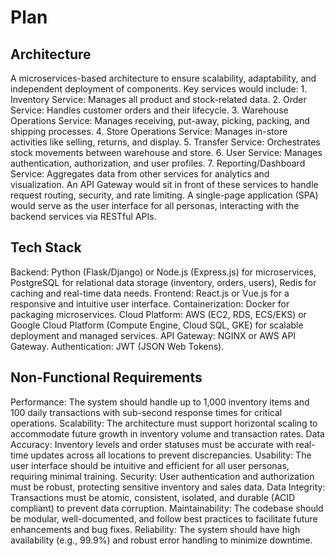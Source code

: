 # Plan

## Architecture
A microservices-based architecture to ensure scalability, adaptability, and independent deployment of components. Key services would include: 1. Inventory Service: Manages all product and stock-related data. 2. Order Service: Handles customer orders and their lifecycle. 3. Warehouse Operations Service: Manages receiving, put-away, picking, packing, and shipping processes. 4. Store Operations Service: Manages in-store activities like selling, returns, and display. 5. Transfer Service: Orchestrates stock movements between warehouse and store. 6. User Service: Manages authentication, authorization, and user profiles. 7. Reporting/Dashboard Service: Aggregates data from other services for analytics and visualization. An API Gateway would sit in front of these services to handle request routing, security, and rate limiting. A single-page application (SPA) would serve as the user interface for all personas, interacting with the backend services via RESTful APIs.

## Tech Stack
Backend: Python (Flask/Django) or Node.js (Express.js) for microservices, PostgreSQL for relational data storage (inventory, orders, users), Redis for caching and real-time data needs. Frontend: React.js or Vue.js for a responsive and intuitive user interface. Containerization: Docker for packaging microservices. Cloud Platform: AWS (EC2, RDS, ECS/EKS) or Google Cloud Platform (Compute Engine, Cloud SQL, GKE) for scalable deployment and managed services. API Gateway: NGINX or AWS API Gateway. Authentication: JWT (JSON Web Tokens).

## Non-Functional Requirements
Performance: The system should handle up to 1,000 inventory items and 100 daily transactions with sub-second response times for critical operations. Scalability: The architecture must support horizontal scaling to accommodate future growth in inventory volume and transaction rates. Data Accuracy: Inventory levels and order statuses must be accurate with real-time updates across all locations to prevent discrepancies. Usability: The user interface should be intuitive and efficient for all user personas, requiring minimal training. Security: User authentication and authorization must be robust, protecting sensitive inventory and sales data. Data Integrity: Transactions must be atomic, consistent, isolated, and durable (ACID compliant) to prevent data corruption. Maintainability: The codebase should be modular, well-documented, and follow best practices to facilitate future enhancements and bug fixes. Reliability: The system should have high availability (e.g., 99.9%) and robust error handling to minimize downtime.

